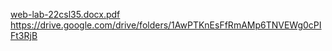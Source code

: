 
[web-lab-22csl35.docx.pdf](https://github.com/user-attachments/files/17814148/web-lab-22csl35.docx.pdf) <br>
https://drive.google.com/drive/folders/1AwPTKnEsFfRmAMp6TNVEWg0cPIFt3RjB
